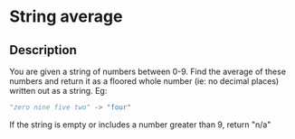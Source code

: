 # String average

## Description

You are given a string of numbers between 0-9. Find the average of these numbers and return it as a floored whole number (ie: no decimal places) written out as a string. Eg:

```python
"zero nine five two" -> "four"
```

If the string is empty or includes a number greater than 9, return "n/a"